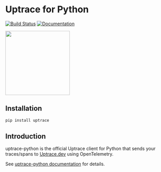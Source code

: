 # Uptrace for Python

[![Build Status](https://travis-ci.org/uptrace/uptrace-python.svg?branch=master)](https://travis-ci.org/uptrace/uptrace-python)
[![Documentation](https://img.shields.io/badge/uptrace-documentation-informational)](https://docs.uptrace.dev/python/)

<a href="https://docs.uptrace.dev/python/">
  <img src="https://docs.uptrace.dev/devicons/python-original.svg" height="200px" />
</a>

## Installation

```bash
pip install uptrace
```

## Introduction

uptrace-python is the official Uptrace client for Python that sends your traces/spans to
[Uptrace.dev](https://uptrace.dev) using OpenTelemetry.

See [uptrace-python documentation](https://docs.uptrace.dev/python/) for details.
